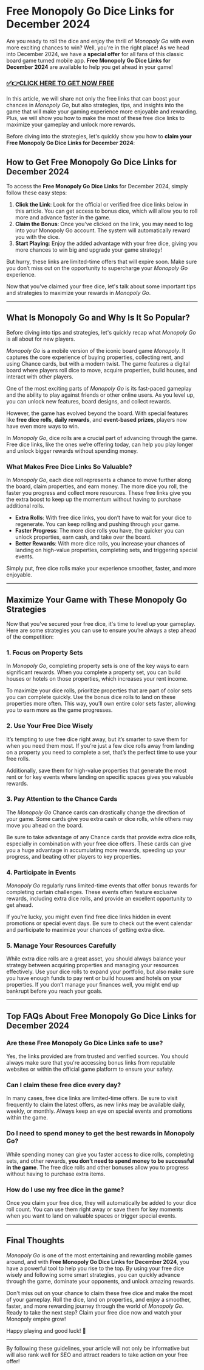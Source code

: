 # Free Monopoly Go Dice Links for December 2024

Are you ready to roll the dice and enjoy the thrill of *Monopoly Go* with even more exciting chances to win? Well, you're in the right place! As we head into December 2024, we have a **special offer** for all fans of this classic board game turned mobile app. **Free Monopoly Go Dice Links for December 2024** are available to help you get ahead in your game!

### [✅👉CLICK HERE TO GET NOW FREE](https://freeforyou.xyz/monopoly/go/)

In this article, we will share not only the free links that can boost your chances in *Monopoly Go*, but also strategies, tips, and insights into the game that will make your gaming experience more enjoyable and rewarding. Plus, we will show you how to make the most of these free dice links to maximize your gameplay and unlock more rewards.

Before diving into the strategies, let's quickly show you how to **claim your Free Monopoly Go Dice Links for December 2024**:

## How to Get Free Monopoly Go Dice Links for December 2024
To access the **Free Monopoly Go Dice Links** for December 2024, simply follow these easy steps:

1. **Click the Link**: Look for the official or verified free dice links below in this article. You can get access to bonus dice, which will allow you to roll more and advance faster in the game.
2. **Claim the Bonus**: Once you've clicked on the link, you may need to log into your Monopoly Go account. The system will automatically reward you with the dice.
3. **Start Playing**: Enjoy the added advantage with your free dice, giving you more chances to win big and upgrade your game strategy!

But hurry, these links are limited-time offers that will expire soon. Make sure you don’t miss out on the opportunity to supercharge your *Monopoly Go* experience.

Now that you've claimed your free dice, let's talk about some important tips and strategies to maximize your rewards in *Monopoly Go*.

---

## What Is Monopoly Go and Why Is It So Popular?

Before diving into tips and strategies, let's quickly recap what *Monopoly Go* is all about for new players.

*Monopoly Go* is a mobile version of the iconic board game *Monopoly*. It captures the core experience of buying properties, collecting rent, and using Chance cards, but with a modern twist. The game features a digital board where players roll dice to move, acquire properties, build houses, and interact with other players.

One of the most exciting parts of *Monopoly Go* is its fast-paced gameplay and the ability to play against friends or other online users. As you level up, you can unlock new features, board designs, and collect rewards. 

However, the game has evolved beyond the board. With special features like **free dice rolls**, **daily rewards**, and **event-based prizes**, players now have even more ways to win.

In *Monopoly Go*, dice rolls are a crucial part of advancing through the game. Free dice links, like the ones we’re offering today, can help you play longer and unlock bigger rewards without spending money. 

### What Makes Free Dice Links So Valuable?

In *Monopoly Go*, each dice roll represents a chance to move further along the board, claim properties, and earn money. The more dice you roll, the faster you progress and collect more resources. These free links give you the extra boost to keep up the momentum without having to purchase additional rolls.

- **Extra Rolls**: With free dice links, you don’t have to wait for your dice to regenerate. You can keep rolling and pushing through your game.
- **Faster Progress**: The more dice rolls you have, the quicker you can unlock properties, earn cash, and take over the board.
- **Better Rewards**: With more dice rolls, you increase your chances of landing on high-value properties, completing sets, and triggering special events.

Simply put, free dice rolls make your experience smoother, faster, and more enjoyable. 

---

## Maximize Your Game with These Monopoly Go Strategies

Now that you've secured your free dice, it's time to level up your gameplay. Here are some strategies you can use to ensure you’re always a step ahead of the competition:

### 1. **Focus on Property Sets**
In *Monopoly Go*, completing property sets is one of the key ways to earn significant rewards. When you complete a property set, you can build houses or hotels on those properties, which increases your rent income. 

To maximize your dice rolls, prioritize properties that are part of color sets you can complete quickly. Use the bonus dice rolls to land on these properties more often. This way, you’ll own entire color sets faster, allowing you to earn more as the game progresses.

### 2. **Use Your Free Dice Wisely**
It’s tempting to use free dice right away, but it’s smarter to save them for when you need them most. If you’re just a few dice rolls away from landing on a property you need to complete a set, that’s the perfect time to use your free rolls.

Additionally, save them for high-value properties that generate the most rent or for key events where landing on specific spaces gives you valuable rewards.

### 3. **Pay Attention to the Chance Cards**
The *Monopoly Go* Chance cards can drastically change the direction of your game. Some cards give you extra cash or dice rolls, while others may move you ahead on the board. 

Be sure to take advantage of any Chance cards that provide extra dice rolls, especially in combination with your free dice offers. These cards can give you a huge advantage in accumulating more rewards, speeding up your progress, and beating other players to key properties.

### 4. **Participate in Events**
*Monopoly Go* regularly runs limited-time events that offer bonus rewards for completing certain challenges. These events often feature exclusive rewards, including extra dice rolls, and provide an excellent opportunity to get ahead.

If you're lucky, you might even find free dice links hidden in event promotions or special event days. Be sure to check out the event calendar and participate to maximize your chances of getting extra dice.

### 5. **Manage Your Resources Carefully**
While extra dice rolls are a great asset, you should always balance your strategy between acquiring properties and managing your resources effectively. Use your dice rolls to expand your portfolio, but also make sure you have enough funds to pay rent or build houses and hotels on your properties. If you don’t manage your finances well, you might end up bankrupt before you reach your goals.

---

## Top FAQs About Free Monopoly Go Dice Links for December 2024

### Are these Free Monopoly Go Dice Links safe to use?
Yes, the links provided are from trusted and verified sources. You should always make sure that you're accessing bonus links from reputable websites or within the official game platform to ensure your safety.

### Can I claim these free dice every day?
In many cases, free dice links are limited-time offers. Be sure to visit frequently to claim the latest offers, as new links may be available daily, weekly, or monthly. Always keep an eye on special events and promotions within the game.

### Do I need to spend money to get the best rewards in Monopoly Go?
While spending money can give you faster access to dice rolls, completing sets, and other rewards, **you don’t need to spend money to be successful in the game**. The free dice rolls and other bonuses allow you to progress without having to purchase extra items.

### How do I use my free dice in the game?
Once you claim your free dice, they will automatically be added to your dice roll count. You can use them right away or save them for key moments when you want to land on valuable spaces or trigger special events.

---

## Final Thoughts

*Monopoly Go* is one of the most entertaining and rewarding mobile games around, and with **Free Monopoly Go Dice Links for December 2024**, you have a powerful tool to help you rise to the top. By using your free dice wisely and following some smart strategies, you can quickly advance through the game, dominate your opponents, and unlock amazing rewards.

Don't miss out on your chance to claim these free dice and make the most of your gameplay. Roll the dice, land on properties, and enjoy a smoother, faster, and more rewarding journey through the world of *Monopoly Go*. Ready to take the next step? Claim your free dice now and watch your Monopoly empire grow!

Happy playing and good luck! 🎲

--- 

By following these guidelines, your article will not only be informative but will also rank well for SEO and attract readers to take action on your free offer!
